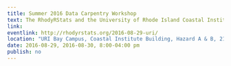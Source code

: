 ```yaml
---
title: Summer 2016 Data Carpentry Workshop
text: The RhodyRStats and the University of Rhode Island Coastal Institute will be hosting this workshop on August 29 and 30. This workshop is intended for any researcher who has data they want to analyze. It will instruct users on the basic concepts, skills and tools for working more effectively with their data.
link: 
eventlink: http://rhodyrstats.org/2016-08-29-uri/
location: "URI Bay Campus, Coastal Institute Building, Hazard A & B, 215 South Ferry Road, Narragansett, RI"
date: 2016-08-29, 2016-08-30, 8:00-04:00 pm
publish: no
---
```

